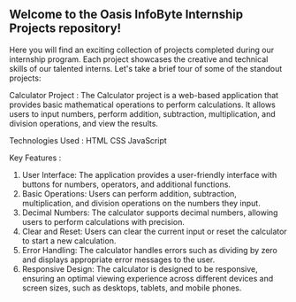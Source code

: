 ## Welcome to the Oasis InfoByte Internship Projects repository! 

Here you will find an exciting collection of projects completed during our internship program. Each project showcases the creative and technical skills of our talented interns. Let's take a brief tour of some of the standout projects:

Calculator Project : The Calculator project is a web-based application that provides basic mathematical operations to perform calculations. It allows users to input numbers, perform addition, subtraction, multiplication, and division operations, and view the results.

Technologies Used :
HTML
CSS
JavaScript

Key Features : 
1. User Interface: The application provides a user-friendly interface with buttons for numbers, operators, and additional functions.
2. Basic Operations: Users can perform addition, subtraction, multiplication, and division operations on the numbers they input.
3. Decimal Numbers: The calculator supports decimal numbers, allowing users to perform calculations with precision.
4. Clear and Reset: Users can clear the current input or reset the calculator to start a new calculation.
5. Error Handling: The calculator handles errors such as dividing by zero and displays appropriate error messages to the user.
6. Responsive Design: The calculator is designed to be responsive, ensuring an optimal viewing experience across different devices and screen sizes, such as desktops, tablets, and mobile phones.
